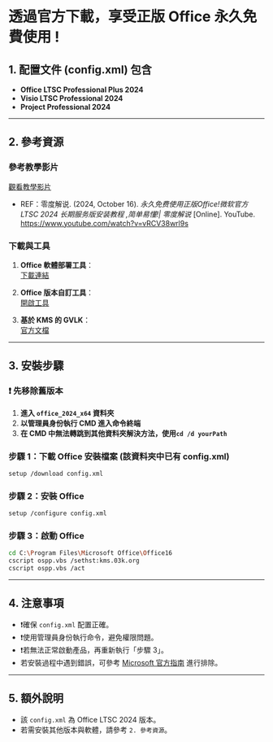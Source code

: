 # 透過官方下載，享受正版 Office 永久免費使用 !

## 1. 配置文件 (config.xml) 包含
- **Office LTSC Professional Plus 2024**
- **Visio LTSC Professional 2024**
- **Project Professional 2024**

---

## 2. 參考資源

### 參考教學影片
[觀看教學影片](https://youtu.be/vRCV38wrl9s?si=r_Bh9LgAOzSRO-0J) 
- REF：零度解说. (2024, October 16). *永久免费使用正版Office!微软官方 LTSC 2024 长期服务版安装教程 ,简单易懂!| 零度解说* [Online]. YouTube. https://www.youtube.com/watch?v=vRCV38wrl9s

### 下載與工具
1. **Office 軟體部署工具**：  
   [下載連結](https://www.microsoft.com/en-us/download/details.aspx?id=49117)

2. **Office 版本自訂工具**：  
   [開啟工具](https://config.office.com/deploymentsettings)

3. **基於 KMS 的 GVLK**：  
   [官方文檔](https://learn.microsoft.com/zh-cn/deployoffice/vlactivation/gvlks)

---

## 3. 安裝步驟

### **❗ 先移除舊版本**

1. **進入 `office_2024_x64` 資料夾**
2. **以管理員身份執行 CMD 進入命令終端**
3. **在 CMD 中無法轉跳到其他資料夾解決方法，使用`cd /d yourPath`**

### **步驟 1：下載 Office 安裝檔案 (該資料夾中已有 config.xml)**
```sh
setup /download config.xml
```

### **步驟 2：安裝 Office**
```sh
setup /configure config.xml
```

### **步驟 3：啟動 Office**
```sh
cd C:\Program Files\Microsoft Office\Office16
cscript ospp.vbs /sethst:kms.03k.org
cscript ospp.vbs /act
```

---

## 4. 注意事項
- ❗確保 `config.xml` 配置正確。
- ❗使用管理員身份執行命令，避免權限問題。
- ❗若無法正常啟動產品，再重新執行「步驟 3」。
- 若安裝過程中遇到錯誤，可參考 [Microsoft 官方指南](https://learn.microsoft.com/) 進行排除。

---

## 5. **額外說明**
- 該 `config.xml` 為 Office LTSC 2024 版本。
- 若需安裝其他版本與軟體，請參考 `2. 參考資源`。


